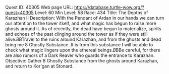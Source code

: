 Quest ID: 40305
Web page URL: https://database.turtle-wow.org/?quest=40305
Level: 60
Min Level: 58
Race: 434
Title: The Depths of Karazhan II
Description: With the Pendant of Ardan in our hands we can turn our attention to the tower itself, and what magic has begun to raise more ghosts around it. As of recently, the dead have begun to materialize, spirits and echoes of the past clinging around the tower as if they were still alive.$B$BTravel to the ruins around Karazhan, and from the ghosts and dead bring me 8 Ghostly Substance. It is from this substance I will be able to check what magic lingers upon the ethereal beings.$B$BBe careful, for there are also rumors of a Dark Reaver who guards the entrance to Karazhan.
Objective: Gather 8 Ghostly Substance from the ghosts around Karazhan, and return to Kor'gan at Stonard.
